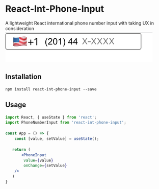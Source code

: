 # React-Int-Phone-Input
A lightweight React international phone number input with taking UX in consideration
![Alt text](./sample.png?raw=true "Screenshot of an example")


## Installation
```shell-script
npm install react-int-phone-input --save
```


## Usage
```jsx
import React, { useState } from 'react';
import PhoneNumberInput from 'react-int-phone-input';

const App = () => {
    const [value, setValue] = useState();

   return (
       <PhoneInput
        value={value}
        onChange={setValue}
    />
   )
}

```
